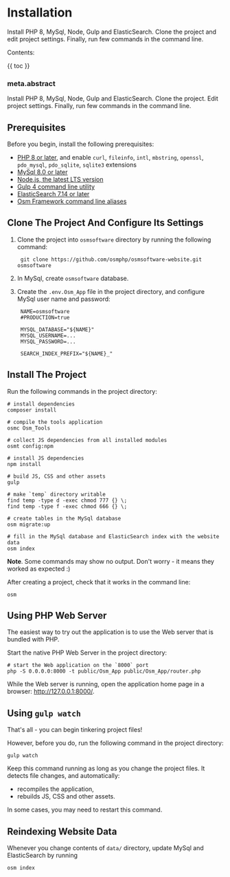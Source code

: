# Installation

Install PHP 8, MySql, Node, Gulp and ElasticSearch. Clone the project and edit project settings. Finally, run few commands in the command line.

Contents:

{{ toc }}

### meta.abstract

Install PHP 8, MySql, Node, Gulp and ElasticSearch. Clone the project. Edit
project settings. Finally, run few commands in the command line.

## Prerequisites

Before you begin, install the following prerequisites:

* [PHP 8 or later](https://www.php.net/manual/en/install.php), and enable `curl`, `fileinfo`, `intl`, `mbstring`, `openssl`, `pdo_mysql`, `pdo_sqlite`, `sqlite3`
  extensions
* [MySql 8.0 or later](https://dev.mysql.com/downloads/)
* [Node.js, the latest LTS version](https://nodejs.org/en/download/current/)
* [Gulp 4 command line utility](https://gulpjs.com/docs/en/getting-started/quick-start#install-the-gulp-command-line-utility)
* [ElasticSearch 7.14 or later](https://www.elastic.co/downloads/elasticsearch)
* [Osm Framework command line aliases](10-framework-command-line-aliases.md)

## Clone The Project And Configure Its Settings

1. Clone the project into `osmsoftware` directory by running the following command:

        git clone https://github.com/osmphp/osmsoftware-website.git osmsoftware

2. In MySql, create `osmsoftware` database.

3. Create the `.env.Osm_App` file in the project directory, and configure MySql user name and password:

        NAME=osmsoftware
        #PRODUCTION=true
        
        MYSQL_DATABASE="${NAME}"
        MYSQL_USERNAME=...
        MYSQL_PASSWORD=...
        
        SEARCH_INDEX_PREFIX="${NAME}_"


## Install The Project

Run the following commands in the project directory:

    # install dependencies
    composer install

    # compile the tools application
    osmc Osm_Tools

    # collect JS dependencies from all installed modules
    osmt config:npm
        
    # install JS dependencies
    npm install
    
    # build JS, CSS and other assets
    gulp

    # make `temp` directory writable
    find temp -type d -exec chmod 777 {} \;
    find temp -type f -exec chmod 666 {} \;

    # create tables in the MySql database
    osm migrate:up

    # fill in the MySql database and ElasticSearch index with the website data
    osm index

**Note**. Some commands may show no output. Don't worry - it means they worked as expected :)

After creating a project, check that it works in the command line:

    osm

## Using PHP Web Server

The easiest way to try out the application is to use the Web server that is bundled with PHP.

Start the native PHP Web Server in the project directory:

    # start the Web application on the `8000` port
    php -S 0.0.0.0:8000 -t public/Osm_App public/Osm_App/router.php

While the Web server is running, open the application home page in a browser: <http://127.0.0.1:8000/>.

## Using `gulp watch`

That's all - you can begin tinkering project files!

However, before you do, run the following command in the project directory:

    gulp watch

Keep this command running as long as you change the project files. It detects file changes, and automatically:

* recompiles the application,
* rebuilds JS, CSS and other assets.

In some cases, you may need to restart this command.

## Reindexing Website Data

Whenever you change contents of `data/` directory, update MySql and ElasticSearch by running

    osm index